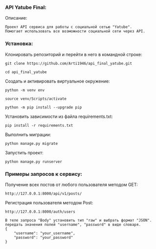 ### API Yatube Final:

Описание:

```
Проект API сервиса для работы с социальной сетью "Yatube".
Помогает использовать все возможности социальной сети через API.
```

### Установка:

Клонировать репозиторий и перейти в него в командной строке:

```
git clone https://github.com/Arti1946/api_final_yatube.git
```

```
cd api_final_yatube
```

Cоздать и активировать виртуальное окружение:

```
python -m venv env
```

```
source venv/Scripts/activate
```

```
python -m pip install --upgrade pip
```

Установить зависимости из файла requirements.txt:

```
pip install -r requirements.txt
```

Выполнить миграции:

```
python manage.py migrate
```

Запустить проект:

```
python manage.py runserver
```

### Примеры запросов к сервису:

Получение всех постов от любого пользователя методом GET:

```
http://127.0.0.1:8000/api/v1/posts/
```

Регистрация пользователя методом Post:

```
http://127.0.0.1:8000/auth/users
```

```
В теле запроса "Body" установить тип "raw" и выбрать формат "JSON".
передать значения полей "username", "password" в виде словаря.
{
    "username": "your_username",
    "password": "your_password"
}
```